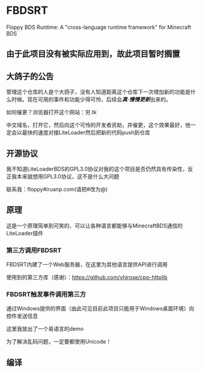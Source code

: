 # FBDSRT
Floppy BDS Runtime: A "cross-language runtime framework" for Minecraft BDS

## 由于此项目没有被实际应用到，故此项目暂时搁置

## 大鸽子的公告

管理这个仓库的人是个大鸽子，没有人知道距离这个仓库下一次增加新的功能是什么时候。现在可用的事件和功能少得可怜，后续会***真·慢慢更新***出来的。

如何催更？浏览器打开这个网站：穷.tk

中文域名，打开它，然后向这个可怜的开发者资助，并催更，这个效果最好，他一定会以最快的速度对接LiteLoader然后把新的代码push到仓库

## 开源协议

我不知道LiteLoaderBDS的GPL3.0协议对我的这个项目是否仍然具有传染性，反正我本来就想用GPL3.0协议，这不是什么大问题

联系我：floppy#iruanp.com(请把#改为@)

## 原理

这是一个原理简单到可笑的、可以让各种语言都能够与MinecraftBDS通信的LiteLoader插件

### 第三方调用FBDSRT

FBDSRT内建了一个Web服务器，在这里为其他语言提供API进行调用

使用到的第三方库（感谢）：https://github.com/yhirose/cpp-httplib

### FBDSRT触发事件调用第三方

通过Windows提供的界面（由此可见目前此项目只能用于Windows桌面环境）向控件发送信息

这里我放出了一个易语言的demo

为了解决乱码问题，一定要都使用Unicode！

## 编译

